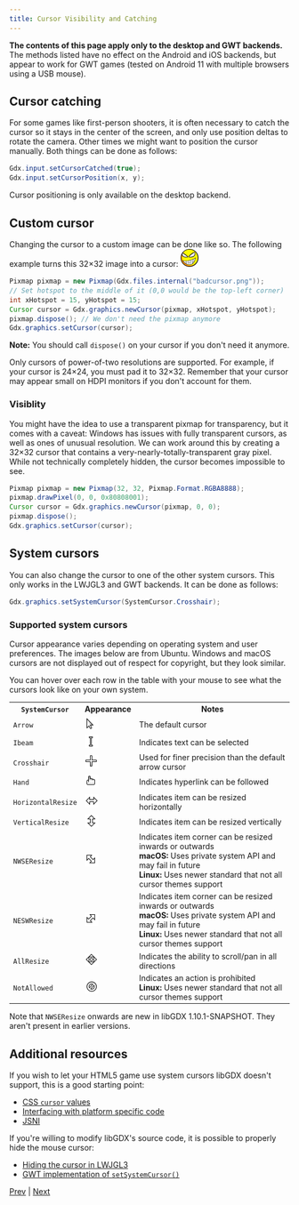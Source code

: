```yaml
---
title: Cursor Visibility and Catching
---
```

**The contents of this page apply only to the desktop and GWT backends.** The methods listed have no effect on the Android and iOS backends, but appear to work for GWT games (tested on Android 11 with multiple browsers using a USB mouse).

## Cursor catching

For some games like first-person shooters, it is often necessary to catch the cursor so it stays in the center of the screen, and only use position deltas to rotate the camera. Other times we might want to position the cursor manually. Both things can be done as follows:

```java
Gdx.input.setCursorCatched(true);
Gdx.input.setCursorPosition(x, y);
```

Cursor positioning is only available on the desktop backend.

## Custom cursor

Changing the cursor to a custom image can be done like so. The following example turns this 32×32 image into a cursor: <a href="/assets/wiki/images/cursor-visibility-and-catching1.png?nomagnify" download="badcursor">![Example custom cursor image](/assets/wiki/images/cursor-visibility-and-catching1.png)</a>

```java
Pixmap pixmap = new Pixmap(Gdx.files.internal("badcursor.png"));
// Set hotspot to the middle of it (0,0 would be the top-left corner)
int xHotspot = 15, yHotspot = 15;
Cursor cursor = Gdx.graphics.newCursor(pixmap, xHotspot, yHotspot);
pixmap.dispose(); // We don't need the pixmap anymore
Gdx.graphics.setCursor(cursor);
```

**Note:** You should call `dispose()` on your cursor if you don't need it anymore.

Only cursors of power-of-two resolutions are supported. For example, if your cursor is 24×24, you must pad it to 32×32. Remember that your cursor may appear small on HDPI monitors if you don't account for them.

### Visiblity

You might have the idea to use a transparent pixmap for transparency, but it comes with a caveat: Windows has issues with fully transparent cursors, as well as ones of unusual resolution. We can work around this by creating a 32×32 cursor that contains a very-nearly-totally-transparent gray pixel. While not technically completely hidden, the cursor becomes impossible to see.

```java
Pixmap pixmap = new Pixmap(32, 32, Pixmap.Format.RGBA8888);
pixmap.drawPixel(0, 0, 0x80808001);
Cursor cursor = Gdx.graphics.newCursor(pixmap, 0, 0);
pixmap.dispose();
Gdx.graphics.setCursor(cursor);
```

## System cursors

You can also change the cursor to one of the other system cursors. This only works in the LWJGL3 and GWT backends.
It can be done as follows:
```java
Gdx.graphics.setSystemCursor(SystemCursor.Crosshair);
```

### Supported system cursors

Cursor appearance varies depending on operating system and user preferences. The images below are from Ubuntu. Windows and macOS cursors are not displayed out of respect for copyright, but they look similar.

You can hover over each row in the table with your mouse to see what the cursors look like on your own system.

<table>
	<tr>
		<th><code>SystemCursor</code></th>
		<th>Appearance</th>
		<th>Notes</th>
	</tr>
	<tr style="cursor: default">
		<td><code>Arrow</code></td>
		<td><img alt="default cursor" src="/assets/wiki/images/cursor-visibility-and-catching2.png" width="24" height="24"></td>
		<td>The default cursor</td>
	</tr>
	<tr style="cursor: text">
		<td><code>Ibeam</code></td>
		<td><img alt="text cursor" src="/assets/wiki/images/cursor-visibility-and-catching3.png" width="24" height="24"></td>
		<td>Indicates text can be selected</td>
	</tr>
	<tr style="cursor: crosshair">
		<td><code>Crosshair</code></td>
		<td><img alt="crosshair cursor" src="/assets/wiki/images/cursor-visibility-and-catching4.png" width="24" height="24"></td>
		<td>Used for finer precision than the default arrow cursor</td>
	</tr>
	<tr style="cursor: pointer">
		<td><code>Hand</code></td>
		<td><img alt="pointer cursor" src="/assets/wiki/images/cursor-visibility-and-catching5.png" width="24" height="24"></td>
		<td>Indicates hyperlink can be followed</td>
	</tr>
	<tr style="cursor: col-resize">
		<td><code>HorizontalResize</code></td>
		<td><img alt="ew-resize cursor" src="/assets/wiki/images/cursor-visibility-and-catching6.png" width="24" height="24"></td>
		<td>Indicates item can be resized horizontally</td>
	</tr>
	<tr style="cursor: row-resize">
		<td><code>VerticalResize</code></td>
		<td><img alt="ns-resize cursor" src="/assets/wiki/images/cursor-visibility-and-catching7.png" width="24" height="24"></td>
		<td>Indicates item can be resized vertically</td>
	</tr>
	<tr style="cursor: nwse-resize">
		<td><code>NWSEResize</code></td>
		<td><img alt="nwse-resize cursor" src="/assets/wiki/images/cursor-visibility-and-catching8.png" width="24" height="24"></td>
		<td>Indicates item corner can be resized inwards or outwards<br>
		<strong>macOS:</strong> Uses private system API and may fail in future<br>
		<strong>Linux:</strong> Uses newer standard that not all cursor themes support</td>
	</tr>
	<tr style="cursor: nesw-resize">
		<td><code>NESWResize</code></td>
		<td><img alt="nesw-resize cursor" src="/assets/wiki/images/cursor-visibility-and-catching9.png" width="24" height="24"></td>
		<td>Indicates item corner can be resized inwards or outwards<br>
		<strong>macOS:</strong> Uses private system API and may fail in future<br>
		<strong>Linux:</strong> Uses newer standard that not all cursor themes support</td>
	</tr>
	<tr style="cursor: all-scroll">
		<td><code>AllResize</code></td>
		<td><img alt="all-scroll cursor" src="/assets/wiki/images/cursor-visibility-and-catching10.png" width="24" height="24"></td>
		<td>Indicates the ability to scroll/pan in all directions</td>
	</tr>
	<tr style="cursor: not-allowed">
		<td><code>NotAllowed</code></td>
		<td><img alt="not-allowed cursor" src="/assets/wiki/images/cursor-visibility-and-catching11.png" width="24" height="24"></td>
		<td>Indicates an action is prohibited<br>
		<strong>Linux:</strong> Uses newer standard that not all cursor themes support</td>
	</tr>
</table>

Note that `NWSEResize` onwards are new in libGDX 1.10.1-SNAPSHOT. They aren't present in earlier versions.

## Additional resources

If you wish to let your HTML5 game use system cursors libGDX doesn't support, this is a good starting point:

* [CSS `cursor` values](https://developer.mozilla.org/en-US/docs/Web/CSS/cursor#values)
* [Interfacing with platform specific code](https://libgdx.com/wiki/app/interfacing-with-platform-specific-code)
* [JSNI](http://www.gwtproject.org/doc/latest/DevGuideCodingBasicsJSNI.html)

If you're willing to modify libGDX's source code, it is possible to properly hide the mouse cursor:

* [Hiding the cursor in LWJGL3](https://github.com/libgdx/libgdx/pull/6218/files#diff-a0799b3c4c6940b3235e9e4cabc483817a26f8afc7834a18761a12539771f33a)
* [GWT implementation of `setSystemCursor()`](https://github.com/libgdx/libgdx/blob/79cf00af53b7f38667291fbacf544d3074a811bd/backends/gdx-backends-gwt/src/com/badlogic/gdx/backends/gwt/GwtGraphics.java#L558-L561)

[Prev](/wiki/input/vibrator) | [Next](/wiki/input/back-and-menu-key-catching)
